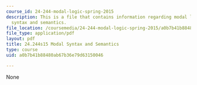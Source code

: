 ```yaml
---
course_id: 24-244-modal-logic-spring-2015
description: This is a file that contains information regarding modal logic modal
  syntax and semantics.
file_location: /coursemedia/24-244-modal-logic-spring-2015/a0b7b41b88480ab67b36e79d63150046_MIT24_244S15_Syntax.pdf
file_type: application/pdf
layout: pdf
title: 24.244s15 Modal Syntax and Semantics
type: course
uid: a0b7b41b88480ab67b36e79d63150046

---
```

None